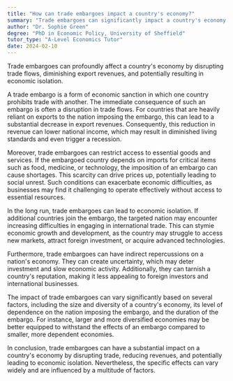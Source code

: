 ```yaml
---
title: "How can trade embargoes impact a country's economy?"
summary: "Trade embargoes can significantly impact a country's economy by disrupting trade flows, reducing export revenues, and potentially leading to economic isolation."
author: "Dr. Sophie Green"
degree: "PhD in Economic Policy, University of Sheffield"
tutor_type: "A-Level Economics Tutor"
date: 2024-02-10
---
```


Trade embargoes can profoundly affect a country's economy by disrupting trade flows, diminishing export revenues, and potentially resulting in economic isolation.

A trade embargo is a form of economic sanction in which one country prohibits trade with another. The immediate consequence of such an embargo is often a disruption in trade flows. For countries that are heavily reliant on exports to the nation imposing the embargo, this can lead to a substantial decrease in export revenues. Consequently, this reduction in revenue can lower national income, which may result in diminished living standards and even trigger a recession.

Moreover, trade embargoes can restrict access to essential goods and services. If the embargoed country depends on imports for critical items such as food, medicine, or technology, the imposition of an embargo can cause shortages. This scarcity can drive prices up, potentially leading to social unrest. Such conditions can exacerbate economic difficulties, as businesses may find it challenging to operate effectively without access to essential resources.

In the long run, trade embargoes can lead to economic isolation. If additional countries join the embargo, the targeted nation may encounter increasing difficulties in engaging in international trade. This can stymie economic growth and development, as the country may struggle to access new markets, attract foreign investment, or acquire advanced technologies.

Furthermore, trade embargoes can have indirect repercussions on a nation's economy. They can create uncertainty, which may deter investment and slow economic activity. Additionally, they can tarnish a country's reputation, making it less appealing to foreign investors and international businesses.

The impact of trade embargoes can vary significantly based on several factors, including the size and diversity of a country's economy, its level of dependence on the nation imposing the embargo, and the duration of the embargo. For instance, larger and more diversified economies may be better equipped to withstand the effects of an embargo compared to smaller, more dependent economies.

In conclusion, trade embargoes can have a substantial impact on a country's economy by disrupting trade, reducing revenues, and potentially leading to economic isolation. Nevertheless, the specific effects can vary widely and are influenced by a multitude of factors.
    